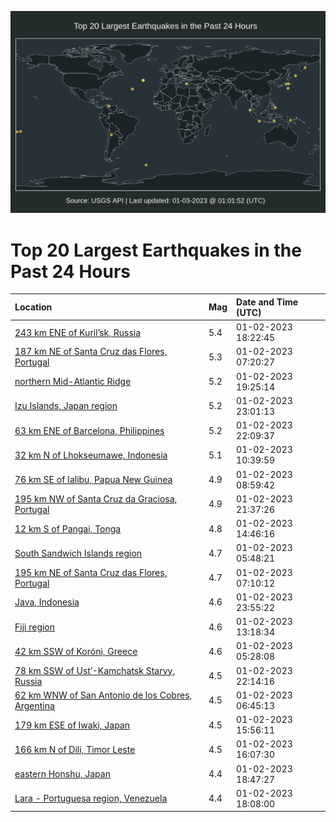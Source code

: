 ![Map](./map.png)

# Top 20 Largest Earthquakes in the Past 24 Hours

| Location | Mag | Date and Time (UTC) |
|:---|:---|:---|
| [243 km ENE of Kuril’sk, Russia](https://earthquake.usgs.gov/earthquakes/eventpage/us7000j1n1) | 5.4 | 01-02-2023 18:22:45 |
| [187 km NE of Santa Cruz das Flores, Portugal](https://earthquake.usgs.gov/earthquakes/eventpage/us7000j1jv) | 5.3 | 01-02-2023 07:20:27 |
| [northern Mid-Atlantic Ridge](https://earthquake.usgs.gov/earthquakes/eventpage/us7000j1nh) | 5.2 | 01-02-2023 19:25:14 |
| [Izu Islands, Japan region](https://earthquake.usgs.gov/earthquakes/eventpage/us7000j1pz) | 5.2 | 01-02-2023 23:01:13 |
| [63 km ENE of Barcelona, Philippines](https://earthquake.usgs.gov/earthquakes/eventpage/us7000j1pj) | 5.2 | 01-02-2023 22:09:37 |
| [32 km N of Lhokseumawe, Indonesia](https://earthquake.usgs.gov/earthquakes/eventpage/us7000j1l9) | 5.1 | 01-02-2023 10:39:59 |
| [76 km SE of Ialibu, Papua New Guinea](https://earthquake.usgs.gov/earthquakes/eventpage/us7000j1kp) | 4.9 | 01-02-2023 08:59:42 |
| [195 km NW of Santa Cruz da Graciosa, Portugal](https://earthquake.usgs.gov/earthquakes/eventpage/us7000j1p9) | 4.9 | 01-02-2023 21:37:26 |
| [12 km S of Pangai, Tonga](https://earthquake.usgs.gov/earthquakes/eventpage/us7000j1m9) | 4.8 | 01-02-2023 14:46:16 |
| [South Sandwich Islands region](https://earthquake.usgs.gov/earthquakes/eventpage/us7000j1iv) | 4.7 | 01-02-2023 05:48:21 |
| [195 km NE of Santa Cruz das Flores, Portugal](https://earthquake.usgs.gov/earthquakes/eventpage/us7000j1jp) | 4.7 | 01-02-2023 07:10:12 |
| [Java, Indonesia](https://earthquake.usgs.gov/earthquakes/eventpage/us7000j1q7) | 4.6 | 01-02-2023 23:55:22 |
| [Fiji region](https://earthquake.usgs.gov/earthquakes/eventpage/us7000j1m2) | 4.6 | 01-02-2023 13:18:34 |
| [42 km SSW of Koróni, Greece](https://earthquake.usgs.gov/earthquakes/eventpage/us7000j1in) | 4.6 | 01-02-2023 05:28:08 |
| [78 km SSW of Ust’-Kamchatsk Staryy, Russia](https://earthquake.usgs.gov/earthquakes/eventpage/us7000j1pl) | 4.5 | 01-02-2023 22:14:16 |
| [62 km WNW of San Antonio de los Cobres, Argentina](https://earthquake.usgs.gov/earthquakes/eventpage/us7000j1jc) | 4.5 | 01-02-2023 06:45:13 |
| [179 km ESE of Iwaki, Japan](https://earthquake.usgs.gov/earthquakes/eventpage/us7000j1mf) | 4.5 | 01-02-2023 15:56:11 |
| [166 km N of Dili, Timor Leste](https://earthquake.usgs.gov/earthquakes/eventpage/us7000j1mi) | 4.5 | 01-02-2023 16:07:30 |
| [eastern Honshu, Japan](https://earthquake.usgs.gov/earthquakes/eventpage/us7000j1n9) | 4.4 | 01-02-2023 18:47:27 |
| [Lara - Portuguesa region, Venezuela](https://earthquake.usgs.gov/earthquakes/eventpage/us7000j1mr) | 4.4 | 01-02-2023 18:08:00 |
